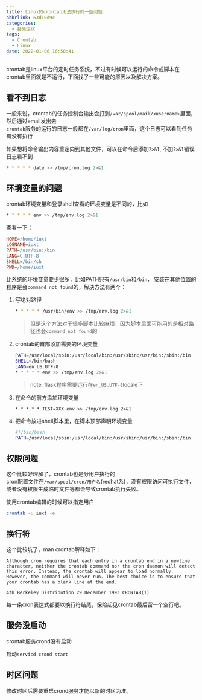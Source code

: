 ```yaml
---
title: Linux的crontab无法执行的一些问题
abbrlink: 63d10d9c
categories:
  - 基础运维
tags:
  - Crontab
  - Linux
date: 2022-01-06 16:50:41
---
```


crontab是linux平台的定时任务系统，不过有时候可以运行的命令或脚本在crontab里面就是不运行，下面找了一些可能的原因以及解决方案。

## 看不到日志

一般来说，crontab的任务控制台输出会打到`/var/spool/mail/<username>`里面，然后通过email发出去  
`crontab`服务的运行的日志一般都在`/var/log/cron`里面，这个日志可以看到任务有没有执行  

如果想将命令输出内容重定向到其他文件，可以在命令后添加`2>&1`, 不加`2>&1`错误日志看不到

```bash
* * * * * date >> /tmp/cron.log 2>&1
```

## 环境变量的问题

crontab环境变量和登录shell查看的环境变量是不同的，比如

```bash
* * * * * env >> /tmp/env.log 2>&1
```

查看一下：

```ini
HOME=/home/iuxt
LOGNAME=iuxt
PATH=/usr/bin:/bin
LANG=C.UTF-8
SHELL=/bin/sh
PWD=/home/iuxt
```

比系统的环境变量要少很多，比如PATH只有`/usr/bin`和`/bin`， 安装在其他位置的程序是会`command not found`的，解决方法有两个：

1. 写绝对路径

    ```bash
    * * * * * /usr/bin/env >> /tmp/env.log 2>&1
    ```

    > 但是这个方法对于很多脚本比较麻烦，因为脚本里面可能用的是相对路径也会`command not found`的

2. crontab的首部添加需要的环境变量

    ```bash
    PATH=/usr/local/sbin:/usr/local/bin:/usr/sbin:/usr/bin:/sbin:/bin
    SHELL=/bin/bash
    LANG=en_US.UTF-8
    * * * * * env >> /tmp/env.log 2>&1
    ```

    > note: flask程序需要运行在`en_US.UTF-8`locale下

3. 在命令的前方添加环境变量

    ```crontab
    * * * * * TEST=XXX env >> /tmp/env.log 2>&1
    ```

4. 把命令放进shell脚本里，在脚本顶部声明环境变量

    ```bash
    #!/bin/bash
    PATH=/usr/local/sbin:/usr/local/bin:/usr/sbin:/usr/bin:/sbin:/bin
    ```

## 权限问题

这个比较好理解了，crontab也是分用户执行的  
cron配置文件在`/var/spool/cron/用户名`(redhat系)，没有权限访问可执行文件，或者没有权限生成临时文件等都会导致crontab执行失败。

使用crontab编辑的时候可以指定用户

```bash
crontab -u iuxt -e
```

## 换行符

这个比较坑了，man crontab解释如下：

```text
Although cron requires that each entry in a crontab end in a newline character, neither the crontab command nor the cron daemon will detect this error. Instead, the crontab will appear to load normally. However, the command will never run. The best choice is to ensure that your crontab has a blank line at the end.

4th Berkeley Distribution 29 December 1993 CRONTAB(1)
```

每一条cron表达式都要以换行符结尾，保险起见crontab最后留一个空行吧。

## 服务没启动

crontab服务crond没有启动

启动`servicd crond start`

## 时区问题

修改时区后需要重启crond服务才能以新的时区为准。
